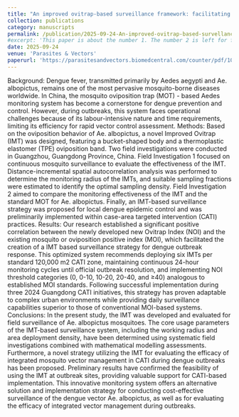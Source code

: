 ```yaml
---
title: "An improved ovitrap-based surveillance framework: facilitating cost-efficient monitoring and efficacy assessment of integrated vector management strategies for dengue outbreak control"
collection: publications
category: manuscripts
permalink: /publication/2025-09-24-An-improved-ovitrap-based-survellance-framework
#excerpt: 'This paper is about the number 1. The number 2 is left for future work.'
date: 2025-09-24
venue: 'Parasites & Vectors'
paperurl: 'https://parasitesandvectors.biomedcentral.com/counter/pdf/10.1186/s13071-025-07002-8.pdf'
---
```

Background: Dengue fever, transmitted primarily by Aedes aegypti and Ae. albopictus, remains one of the most pervasive mosquito-borne diseases worldwide. In China, the mosquito oviposition trap (MOT) - based Aedes monitoring system has become a cornerstone for dengue prevention and control. However, during outbreaks, this system faces operational challenges because of its labour-intensive nature and time requirements, limiting its efficiency for rapid vector control assessment. Methods: Based on the oviposition behavior of Ae. albopictus, a novel Improved Ovitrap (IMT) was designed, featuring a bucket-shaped body and a thermoplastic elastomer (TPE) oviposition band. Two field investigations were conducted in Guangzhou, Guangdong Province, China. Field Investigation 1 focused on continuous mosquito surveillance to evaluate the effectiveness of the IMT. Distance-incremental spatial autocorrelation analysis was performed to determine the monitoring radius of the IMTs, and suitable sampling fractions were estimated to identify the optimal sampling density. Field Investigation 2 aimed to compare the monitoring effectiveness of the IMT and the standard MOT for Ae. albopictus. Finally, an IMT-based surveillance strategy was proposed for local dengue epidemic control and was preliminarily implemented within case-area targeted intervention (CATI) practices. Results: Our research established a significant positive correlation between the newly developed new Ovitrap Index (NOI) and the existing mosquito or oviposition positive index (MOI), which facilitated the creation of a IMT based surveillance strategy for dengue outbreak response. This optimized system recommends deploying six IMTs per standard 120,000 m2 CATI zone, maintaining continuous 24-hour monitoring cycles until official outbreak resolution, and implementing NOI threshold categories (0, 0-10, 10-20, 20-40, and ≥40) analogous to established MOI standards. Following successful implementation during three 2024 Guangdong CATI initiatives, this strategy has proven adaptable to complex urban environments while providing daily surveillance capabilities superior to those of conventional MOI-based systems. Conclusions: In the present study, the IMT was developed and evaluated for field surveillance of Ae. albopictus mosquitoes. The core usage parameters of the IMT-based surveillance system, including the working radius and area deployment density, have been determined using systematic field investigations combined with mathematical modelling assessments. Furthermore, a novel strategy utilizing the IMT for evaluating the efficacy of integrated mosquito vector management in CATI during dengue outbreaks has been proposed. Preliminary results have confirmed the feasibility of using the IMT at outbreak sites, providing valuable support for CATI-based implementation. This innovative monitoring system offers an alternative solution and implementation strategy for conducting cost-effective surveillance of the dengue vector Ae. albopictus, as well as for evaluating the efficacy of integrated vector management during outbreaks.